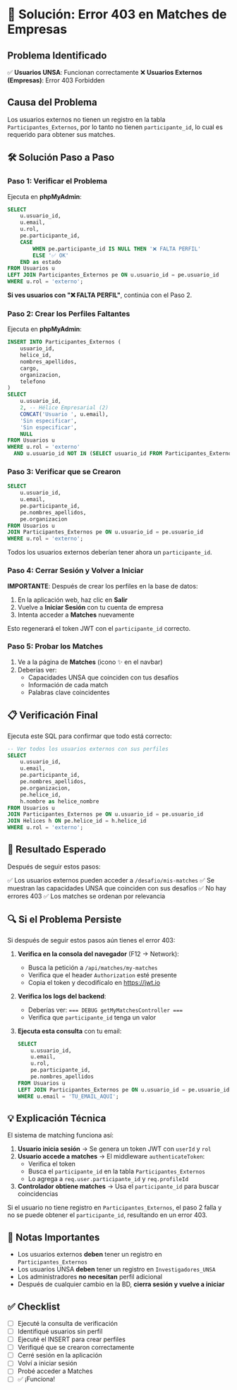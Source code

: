 # 🔧 Solución: Error 403 en Matches de Empresas

## Problema Identificado

✅ **Usuarios UNSA**: Funcionan correctamente
❌ **Usuarios Externos (Empresas)**: Error 403 Forbidden

## Causa del Problema

Los usuarios externos no tienen un registro en la tabla `Participantes_Externos`, por lo tanto no tienen `participante_id`, lo cual es requerido para obtener sus matches.

## 🛠️ Solución Paso a Paso

### Paso 1: Verificar el Problema

Ejecuta en **phpMyAdmin**:

```sql
SELECT 
    u.usuario_id,
    u.email,
    u.rol,
    pe.participante_id,
    CASE 
        WHEN pe.participante_id IS NULL THEN '❌ FALTA PERFIL'
        ELSE '✅ OK'
    END as estado
FROM Usuarios u
LEFT JOIN Participantes_Externos pe ON u.usuario_id = pe.usuario_id
WHERE u.rol = 'externo';
```

**Si ves usuarios con "❌ FALTA PERFIL"**, continúa con el Paso 2.

### Paso 2: Crear los Perfiles Faltantes

Ejecuta en **phpMyAdmin**:

```sql
INSERT INTO Participantes_Externos (
    usuario_id, 
    helice_id, 
    nombres_apellidos, 
    cargo, 
    organizacion, 
    telefono
)
SELECT 
    u.usuario_id,
    2, -- Hélice Empresarial (2)
    CONCAT('Usuario ', u.email),
    'Sin especificar',
    'Sin especificar',
    NULL
FROM Usuarios u
WHERE u.rol = 'externo' 
  AND u.usuario_id NOT IN (SELECT usuario_id FROM Participantes_Externos);
```

### Paso 3: Verificar que se Crearon

```sql
SELECT 
    u.usuario_id,
    u.email,
    pe.participante_id,
    pe.nombres_apellidos,
    pe.organizacion
FROM Usuarios u
JOIN Participantes_Externos pe ON u.usuario_id = pe.usuario_id
WHERE u.rol = 'externo';
```

Todos los usuarios externos deberían tener ahora un `participante_id`.

### Paso 4: Cerrar Sesión y Volver a Iniciar

**IMPORTANTE**: Después de crear los perfiles en la base de datos:

1. En la aplicación web, haz clic en **Salir**
2. Vuelve a **Iniciar Sesión** con tu cuenta de empresa
3. Intenta acceder a **Matches** nuevamente

Esto regenerará el token JWT con el `participante_id` correcto.

### Paso 5: Probar los Matches

1. Ve a la página de **Matches** (icono ✨ en el navbar)
2. Deberías ver:
   - Capacidades UNSA que coinciden con tus desafíos
   - Información de cada match
   - Palabras clave coincidentes

## 📋 Verificación Final

Ejecuta este SQL para confirmar que todo está correcto:

```sql
-- Ver todos los usuarios externos con sus perfiles
SELECT 
    u.usuario_id,
    u.email,
    pe.participante_id,
    pe.nombres_apellidos,
    pe.organizacion,
    pe.helice_id,
    h.nombre as helice_nombre
FROM Usuarios u
JOIN Participantes_Externos pe ON u.usuario_id = pe.usuario_id
JOIN Helices h ON pe.helice_id = h.helice_id
WHERE u.rol = 'externo';
```

## 🎯 Resultado Esperado

Después de seguir estos pasos:

✅ Los usuarios externos pueden acceder a `/desafio/mis-matches`
✅ Se muestran las capacidades UNSA que coinciden con sus desafíos
✅ No hay errores 403
✅ Los matches se ordenan por relevancia

## 🔍 Si el Problema Persiste

Si después de seguir estos pasos aún tienes el error 403:

1. **Verifica en la consola del navegador** (F12 → Network):
   - Busca la petición a `/api/matches/my-matches`
   - Verifica que el header `Authorization` esté presente
   - Copia el token y decodifícalo en https://jwt.io

2. **Verifica los logs del backend**:
   - Deberías ver: `=== DEBUG getMyMatchesController ===`
   - Verifica que `participante_id` tenga un valor

3. **Ejecuta esta consulta** con tu email:
   ```sql
   SELECT 
       u.usuario_id,
       u.email,
       u.rol,
       pe.participante_id,
       pe.nombres_apellidos
   FROM Usuarios u
   LEFT JOIN Participantes_Externos pe ON u.usuario_id = pe.usuario_id
   WHERE u.email = 'TU_EMAIL_AQUI';
   ```

## 💡 Explicación Técnica

El sistema de matching funciona así:

1. **Usuario inicia sesión** → Se genera un token JWT con `userId` y `rol`
2. **Usuario accede a matches** → El middleware `authenticateToken`:
   - Verifica el token
   - Busca el `participante_id` en la tabla `Participantes_Externos`
   - Lo agrega a `req.user.participante_id` y `req.profileId`
3. **Controlador obtiene matches** → Usa el `participante_id` para buscar coincidencias

Si el usuario no tiene registro en `Participantes_Externos`, el paso 2 falla y no se puede obtener el `participante_id`, resultando en un error 403.

## 📝 Notas Importantes

- Los usuarios externos **deben** tener un registro en `Participantes_Externos`
- Los usuarios UNSA **deben** tener un registro en `Investigadores_UNSA`
- Los administradores **no necesitan** perfil adicional
- Después de cualquier cambio en la BD, **cierra sesión y vuelve a iniciar**

## ✅ Checklist

- [ ] Ejecuté la consulta de verificación
- [ ] Identifiqué usuarios sin perfil
- [ ] Ejecuté el INSERT para crear perfiles
- [ ] Verifiqué que se crearon correctamente
- [ ] Cerré sesión en la aplicación
- [ ] Volví a iniciar sesión
- [ ] Probé acceder a Matches
- [ ] ✅ ¡Funciona!
